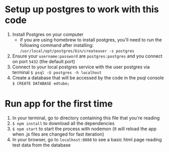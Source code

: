 # Setup up postgres to work with this code
1. Install Postgres on your computer
    - if you are using homebrew to install postgres, you'll need to run the following command after installing: `/usr/local/opt/postgres/bin/createuser -s postgres`
2. Ensure your `username:password` are `postgres:postgres` and you connect on port `5432` (the default port)
3. Connect to your local postgres service with the user postgres via terminal `$ psql -U postgres -h localhost`
4. Create a database that will be accessed by the code in the psql console `$ CREATE DATABASE edtube;`

# Run app for the first time
1. In your terminal, go to directory containing this file that you're reading
2. `$ npm install` to download all the dependencies
3. `$ npm start` to start the process with nodemon (it will reload the app when .js files are changed for fast iteration)
4. In your browser, go to `localhost:8080` to see a basic html page reading test data from the database
